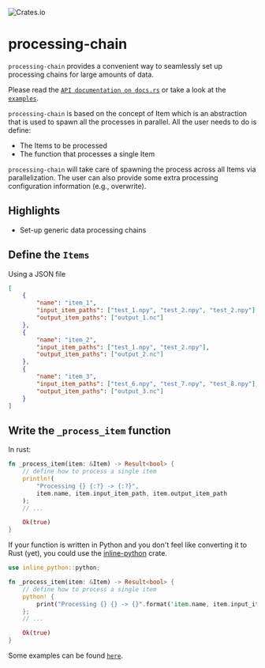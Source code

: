 ![Crates.io](https://img.shields.io/crates/d/processing-chain?style=for-the-badge)

# processing-chain

`processing-chain` provides a convenient way to seamlessly set up processing
chains for large amounts of data.

Please read the [`API documentation on docs.rs`](https://docs.rs/processing_chain/latest/processing_chain/)
or take a look at the [`examples`](https://github.com/giorgiosavastano/process/tree/main/examples).

`processing-chain` is based on the concept of Item which is an abstraction that is used to spawn all the processes in parallel. All the user needs to do is define:

- The Items to be processed
- The function that processes a single Item

`processing-chain` will take care of spawning the process across all Items via parallelization.
The user can also provide some extra processing configuration information (e.g., overwrite).

## Highlights

- Set-up generic data processing chains

## Define the `Items`

Using a JSON file
```json
[
    {
        "name": "item_1",
        "input_item_paths": ["test_1.npy", "test_2.npy", "test_2.npy"],
        "output_item_paths": ["output_1.nc"]
    },
    {
        "name": "item_2",
        "input_item_paths": ["test_1.npy", "test_2.npy"],
        "output_item_paths": ["output_2.nc"]
    },
    {
        "name": "item_3",
        "input_item_paths": ["test_6.npy", "test_7.npy", "test_8.npy"],
        "output_item_paths": ["output_3.nc"]
    }
]
```

## Write the `_process_item` function

In rust:
```rust
fn _process_item(item: &Item) -> Result<bool> {
    // define how to process a single item
    println!(
        "Processing {} {:?} -> {:?}",
        item.name, item.input_item_path, item.output_item_path
    );
    // ...

    Ok(true)
}
```
If your function is written in Python and you don't feel like converting it to Rust (yet), you could use the [inline-python](https://crates.io/crates/inline-python) crate.
```rust
use inline_python::python;

fn _process_item(item: &Item) -> Result<bool> {
    // define how to process a single item
    python! {
        print("Processing {} {} -> {}".format('item.name, item.input_item_path, item.output_item_path))
	};
    // ...

    Ok(true)
}
```
Some examples can be found [`here`](https://github.com/giorgiosavastano/process/blob/main/examples).
